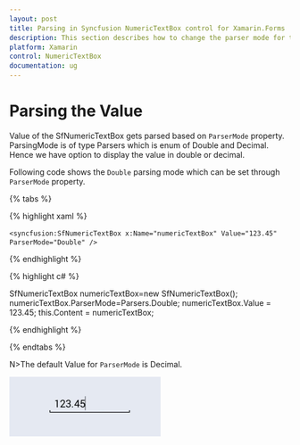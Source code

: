 ```yaml
---
layout: post
title: Parsing in Syncfusion NumericTextBox control for Xamarin.Forms
description: This section describes how to change the parser mode for the NumericTextBox control. The default Value for the ParserMode is Decimal and it also accepts 'double'.
platform: Xamarin
control: NumericTextBox
documentation: ug
---
```

# Parsing the Value

Value of the SfNumericTextBox gets parsed based on `ParserMode` property. ParsingMode is of type Parsers which is enum of Double and Decimal. Hence we have option to display the value in double or decimal. 

Following code shows the `Double` parsing mode which can be set through `ParserMode` property.

{% tabs %}

{% highlight xaml %}

	<syncfusion:SfNumericTextBox x:Name="numericTextBox" Value="123.45" ParserMode="Double" />
	
{% endhighlight %}

{% highlight c# %}

SfNumericTextBox numericTextBox=new SfNumericTextBox();
numericTextBox.ParserMode=Parsers.Double;
numericTextBox.Value = 123.45;
this.Content = numericTextBox;
	
{% endhighlight %}

{% endtabs %}

N>The default Value for `ParserMode` is Decimal.

![Shows a parser mode behavior](images/value.png)
